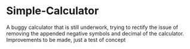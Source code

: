# Simple-Calculator

A buggy calculator that is still underwork, trying to rectify the issue of removing the appended negative symbols and decimal of the calculator. Improvements to be made, just a test of concept
